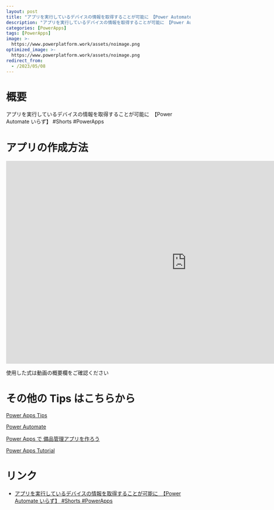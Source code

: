 ```yaml
---
layout: post
title: "アプリを実行しているデバイスの情報を取得することが可能に　【Power Automate いらず】 #Shorts #PowerApps"
description: "アプリを実行しているデバイスの情報を取得することが可能に　【Power Automate いらず】 #Shorts #PowerAppsを動画で分かりやすく解説"
categories: [PowerApps]
tags: [PowerApps]
image: >-
  https://www.powerplatform.work/assets/noimage.png
optimized_image: >-
  https://www.powerplatform.work/assets/noimage.png
redirect_from:
  - /2023/05/08
---
```



#  概要

アプリを実行しているデバイスの情報を取得することが可能に　【Power Automate いらず】 #Shorts #PowerApps


# アプリの作成方法

<iframe width="983" height="553" src="https://www.youtube.com/embed/flhT_vnaJ9s" title="YouTube video player" frameborder="0" allow="accelerometer; autoplay; clipboard-write; encrypted-media; gyroscope; picture-in-picture" allowfullscreen></iframe>


使用した式は動画の概要欄をご確認ください


# その他の Tips はこちらから

[Power Apps Tips](https://www.youtube.com/watch?v=VrAQf3JQ7yM&list=PLVhFi1fb3DqakSLVMn22DDcySXh9jtzi- )


[Power Automate](https://www.youtube.com/watch?v=-YnJYT0ASEM&list=PLVhFi1fb3Dqbzic6GieqnLFgD3aTj-eHA)


[Power Apps で 備品管理アプリを作ろう](https://www.youtube.com/playlist?list=PLVhFi1fb3DqZM3HKb8Hea6XEL96990Fyn)


[Power Apps Tutorial](https://www.youtube.com/playlist?list=PLVhFi1fb3DqalxpL974VvAJvV4iWoSbe_)


# リンク


- [アプリを実行しているデバイスの情報を取得することが可能に　【Power Automate いらず】 #Shorts #PowerApps](https://www.youtube.com/watch?v=flhT_vnaJ9s)

